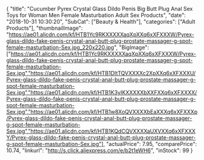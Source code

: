 {
	"title": "Cucumber Pyrex Crystal Glass Dildo Penis Big Butt Plug Anal Sex Toys for Woman Men Female Masturbation Adult Sex Products",
	"date": "2018-10-31 10:30:20",
	"SubCat": ["Beauty & Health"],
	"categories": ["Adult Products"],
	"thumbnailImage": "https://ae01.alicdn.com/kf/HTB1Yc9RKXXXXXaqXpXXq6xXFXXXW/Pyrex-glass-dildo-fake-penis-crystal-anal-butt-plug-prostate-massager-g-spot-female-masturbation-Sex.jpg_220x220.jpg",
	"BigImage": ["https://ae01.alicdn.com/kf/HTB1Yc9RKXXXXXaqXpXXq6xXFXXXW/Pyrex-glass-dildo-fake-penis-crystal-anal-butt-plug-prostate-massager-g-spot-female-masturbation-Sex.jpg","https://ae01.alicdn.com/kf/HTB1DItTQVXXXXc2XpXXq6xXFXXXU/Pyrex-glass-dildo-fake-penis-crystal-anal-butt-plug-prostate-massager-g-spot-female-masturbation-Sex.jpg","https://ae01.alicdn.com/kf/HTB1K3yIKXXXXXbXXFXXq6xXFXXXX/Pyrex-glass-dildo-fake-penis-crystal-anal-butt-plug-prostate-massager-g-spot-female-masturbation-Sex.jpg","https://ae01.alicdn.com/kf/HTB1w8XoQVXXXXbEaXXXq6xXFXXXp/Pyrex-glass-dildo-fake-penis-crystal-anal-butt-plug-prostate-massager-g-spot-female-masturbation-Sex.jpg","https://ae01.alicdn.com/kf/HTB1KQdCQVXXXXaUXVXXq6xXFXXXY/Pyrex-glass-dildo-fake-penis-crystal-anal-butt-plug-prostate-massager-g-spot-female-masturbation-Sex.jpg"],
	"actualPrice": 7.95,
	"comparePrice": 10.74,
	"linkurl": "http://s.click.aliexpress.com/e/b2t1eWH6",
	"inStock": 99
}

